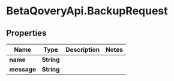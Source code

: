 # BetaQoveryApi.BackupRequest

## Properties

Name | Type | Description | Notes
------------ | ------------- | ------------- | -------------
**name** | **String** |  | 
**message** | **String** |  | 


